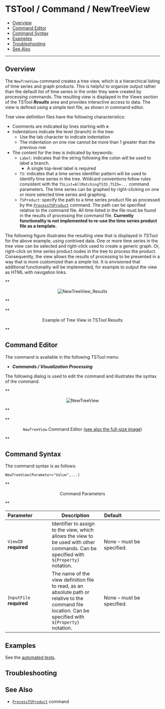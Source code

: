 # TSTool / Command / NewTreeView #

*   [Overview](#overview)
*   [Command Editor](#command-editor)
*   [Command Syntax](#command-syntax)
*   [Examples](#examples)
*   [Troubleshooting](#troubleshooting)
*   [See Also](#see-also)

-------------------------

## Overview ##

The `NewTreeView` command creates a tree view, which is a hierarchical listing of time series and graph products.
This is helpful to organize output rather than the default
list of time series in the order they were created by processing commands.
The resulting view is displayed in the Views section of the TSTool ***Results***
area and provides interactive access to data.  The view is defined using a simple text file, as shown in command editor.

Tree view definition files have the following characteristics:

*   Comments are indicated by lines starting with `#`.
*   Indentations indicate the level (branch) in the tree:
    +   Use the tab character to indicate indentation
    +   The indentation on one row cannot be more than 1 greater than the previous row
*   The content for the tree is indicated by keywords:
    +   `Label`:  indicates that the string following the colon will be used to label a branch.
        - A single top-level label is required
    +   `TS`:  indicates that a time series identifier pattern will be used to identify time series in the tree.
    Wildcard conventions follow rules consistent with the `TSList=AllMatchingTSID` ,`TSID=...` command parameters.
    The time series can be graphed by right-clicking on one or more selected time series and graphing.
    +   `TSProduct`:  specify the path to a time series product file as processed by the
    [`ProcessTSProduct`](../ProcessTSProduct/ProcessTSProduct) command.
    The path can be specified relative to the command file.
    All time listed in the file must be found in the results of processing the command file.
    **Currently functionality is not implemented to re-use the time series product file as a template.**

The following figure illustrates the resulting view that is displayed in TSTool for the above example, using contrived data.
 One or more time series in the tree view can be selected and right-click used to create a generic graph.
Or, right-click on time series product nodes in the tree to process the product.
Consequently, the view allows the results of processing to be presented in a way that is more customized than a simple list.
It is envisioned that additional functionality will be implemented, for example to output the view as HTML with navigation links.

**<p style="text-align: center;">
![NewTreeView_Results](NewTreeView_Results.png)
</p>**

**<p style="text-align: center;">
Example of Tree View in TSTool Results
</p>**

## Command Editor ##

The command is available in the following TSTool menu:

*   ***Commands / Visualization Processing***

The following dialog is used to edit the command and illustrates the syntax of the command.

**<p style="text-align: center;">
![NewTreeView](NewTreeView.png)
</p>**

**<p style="text-align: center;">
`NewTreeView` Command Editor (<a href="../NewTreeView.png">see also the full-size image</a>)
</p>**

## Command Syntax ##

The command syntax is as follows:

```text
NewTreeView(Parameter="Value",...)
```
**<p style="text-align: center;">
Command Parameters
</p>**

|**Parameter**&nbsp;&nbsp;&nbsp;&nbsp;&nbsp;&nbsp;&nbsp;&nbsp;&nbsp;&nbsp;&nbsp;|**Description**|**Default**&nbsp;&nbsp;&nbsp;&nbsp;&nbsp;&nbsp;&nbsp;&nbsp;&nbsp;&nbsp;&nbsp;&nbsp;&nbsp;&nbsp;&nbsp;&nbsp;&nbsp;&nbsp;&nbsp;&nbsp;&nbsp;&nbsp;&nbsp;&nbsp;&nbsp;&nbsp;&nbsp;|
|--------------|-----------------|-----------------|
|`ViewID`<br>**required**|Identifier to assign to the view, which allows the view to be used with other commands.  Can be specified with `${Property}` notation.|None – must be specified.|
|`InputFile`<br>**required**|The name of the view definition file to read, as an absolute path or relative to the command file location.  Can be specified with `${Property}` notation.|None – must be specified.|

## Examples ##

See the [automated tests](https://github.com/OpenCDSS/cdss-app-tstool-test/tree/master/test/commands/NewTreeView).

## Troubleshooting ##

## See Also ##

*   [`ProcessTSProduct`](../ProcessTSProduct/ProcessTSProduct.md) command
